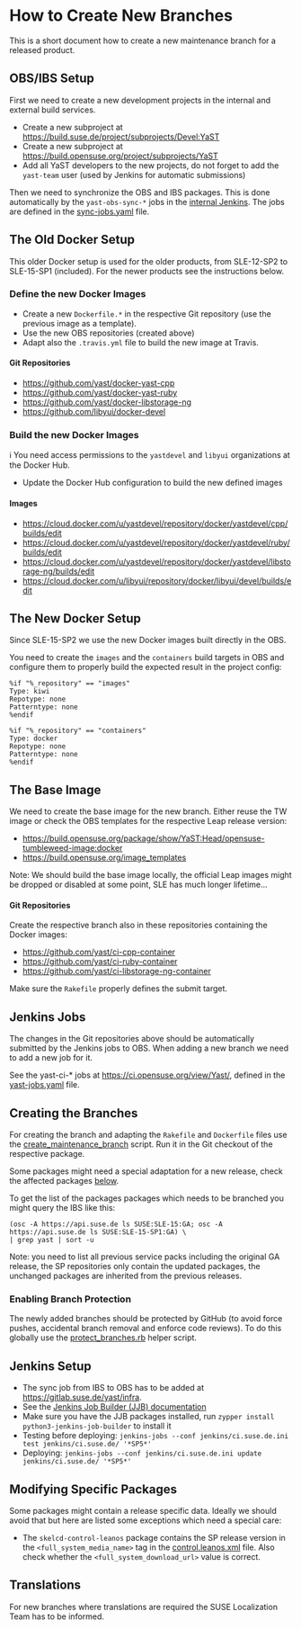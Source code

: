 # How to Create New Branches

This is a short document how to create a new maintenance branch for a released
product.

## OBS/IBS Setup

First we need to create a new development projects in the internal and external
build services.

- Create a new subproject at https://build.suse.de/project/subprojects/Devel:YaST
- Create a new subproject at https://build.opensuse.org/project/subprojects/YaST
- Add all YaST developers to the new projects, do not forget to add the
  `yast-team` user (used by Jenkins for automatic submissions)

Then we need to synchronize the OBS and IBS packages. This is done automatically
by the `yast-obs-sync-*` jobs in the [internal Jenkins](https://ci.suse.de/view/YaST/).
The jobs are defined in the [sync-jobs.yaml](
https://gitlab.suse.de/yast/infra/blob/master/jenkins/ci.suse.de/sync-jobs.yaml) file.

## The Old Docker Setup

This older Docker setup is used for the older products, from SLE-12-SP2
to SLE-15-SP1 (included). For the newer products see the instructions below.

### Define the new Docker Images

- Create a new `Dockerfile.*` in the respective Git repository (use the previous
  image as a template).
- Use the new OBS repositories (created above)
- Adapt also the `.travis.yml` file to build the new image at Travis.

#### Git Repositories

  -  https://github.com/yast/docker-yast-cpp
  -  https://github.com/yast/docker-yast-ruby
  -  https://github.com/yast/docker-libstorage-ng
  -  https://github.com/libyui/docker-devel


### Build the new Docker Images

:information_source: You need access permissions to the `yastdevel` and `libyui`
organizations at the Docker Hub.

- Update the Docker Hub configuration to build the new defined images

#### Images


- https://cloud.docker.com/u/yastdevel/repository/docker/yastdevel/cpp/builds/edit
- https://cloud.docker.com/u/yastdevel/repository/docker/yastdevel/ruby/builds/edit
- https://cloud.docker.com/u/yastdevel/repository/docker/yastdevel/libstorage-ng/builds/edit
- https://cloud.docker.com/u/libyui/repository/docker/libyui/devel/builds/edit

## The New Docker Setup

Since SLE-15-SP2 we use the new Docker images built directly in the OBS.

You need to create the `images` and the `containers` build targets in OBS and configure them
to properly build the expected result in the project config:

```
%if "%_repository" == "images"
Type: kiwi
Repotype: none
Patterntype: none
%endif

%if "%_repository" == "containers"
Type: docker
Repotype: none
Patterntype: none
%endif
```

## The Base Image

We need to create the base image for the new branch. Either reuse the TW image
or check the OBS templates for the respective Leap release version:

- https://build.opensuse.org/package/show/YaST:Head/opensuse-tumbleweed-image:docker
- https://build.opensuse.org/image_templates

Note: We should build the base image locally, the official Leap images might be dropped
or disabled at some point, SLE has much longer lifetime...

#### Git Repositories

Create the respective branch also in these repositories containing the Docker images:

- https://github.com/yast/ci-cpp-container
- https://github.com/yast/ci-ruby-container
- https://github.com/yast/ci-libstorage-ng-container

Make sure the `Rakefile` properly defines the submit target.

## Jenkins Jobs

The changes in the Git repositories above should be automatically submitted by the Jenkins jobs
to OBS. When adding a new branch we need to add a new job for it.

See the yast-ci-* jobs at https://ci.opensuse.org/view/Yast/, defined in
the [yast-jobs.yaml](https://gitlab.suse.de/yast/infra/blob/master/jenkins/ci.opensuse.org/yast-jobs.yaml)
file.

## Creating the Branches

For creating the branch and adapting the `Rakefile` and `Dockerfile` files use the
[create_maintenance_branch](
https://github.com/yast/yast-devtools/blob/master/ytools/yast2/create_maintenance_branch) script.
Run it in the Git checkout of the respective package.

Some packages might need a special adaptation for a new release, check the affected packages
[below](#modifying-specific-packages).

To get the list of the packages packages which needs to be branched you might query the IBS
like this:

```shell
(osc -A https://api.suse.de ls SUSE:SLE-15:GA; osc -A https://api.suse.de ls SUSE:SLE-15-SP1:GA) \
| grep yast | sort -u
```

Note: you need to list all previous service packs including the original GA release,
the SP repositories only contain the updated packages, the unchanged packages are inherited
from the previous releases.

### Enabling Branch Protection

The newly added branches should be protected by GitHub (to avoid force pushes, accidental
branch removal and enforce code reviews). To do this globally use the [protect_branches.rb](
https://github.com/yast/helper_scripts/blob/master/github/protect_branches/protect_branches.rb)
helper script.

## Jenkins Setup

- The sync job from IBS to OBS has to be added at https://gitlab.suse.de/yast/infra.
- See the [Jenkins Job Builder (JJB) documentation](https://docs.openstack.org/infra/jenkins-job-builder/)
- Make sure you have the JJB packages installed, run `zypper install python3-jenkins-job-builder`
  to install it
- Testing before deploying: `jenkins-jobs --conf jenkins/ci.suse.de.ini test jenkins/ci.suse.de/ '*SP5*'`
- Deploying: `jenkins-jobs --conf jenkins/ci.suse.de.ini update jenkins/ci.suse.de/ '*SP5*'`

## Modifying Specific Packages

Some packages might contain a release specific data. Ideally we should avoid that but here are listed some
exceptions which need a special care:

- The `skelcd-control-leanos` package contains the SP release version in the `<full_system_media_name>` tag
  in the [control.leanos.xml](
  https://github.com/yast/skelcd-control-leanos/blob/master/control/control.leanos.xml) file. Also check
  whether the `<full_system_download_url>` value is correct.

## Translations

For new branches where translations are required the SUSE Localization
Team has to be informed.
